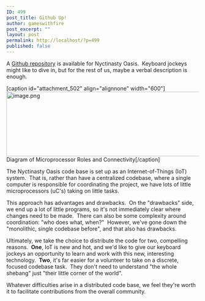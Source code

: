 ```yaml
---
ID: 499
post_title: Github Up!
author: gameswithfire
post_excerpt: ""
layout: post
permalink: http://localhost/?p=499
published: false
---
```

A <a href="https://github.com/the-magister/nyctinasty" target="_blank" rel="noopener">Github repository</a> is available for Nyctinasty Oasis.  Keyboard jockeys might like to dive in, but for the rest of us, maybe a verbal description is enough.

[caption id="attachment_502" align="alignnone" width="600"]<img class="alignnone size-full wp-image-502" src="http://games-with-fire.com/wp-content/uploads/2017/12/image-3309110367-1514664253809.png" alt="image.png" width="600" height="169" /> Diagram of Microprocessor Roles and Connectivity[/caption]

The Nyctinasty Oasis code base is set up as an Internet-of-Things (IoT) system.  That is, rather than have a centralized codebase, where a single computer is responsible for coordinating the project, we have lots of little microprocessors (uC's) taking on little tasks.

This approach has advantages and drawbacks.  On the "drawbacks" side, we end up a lot of little programs, so it's not immediately clear where changes need to be made.  There can also be some complexity around coordination: "who does what, when?"  However, we've gone down the "monolithic, single codebase before", and that also has drawbacks.

Ultimately, we take the choice to distribute the code for two, compelling reasons.  <strong>One</strong>, IoT is new and hot, and we'd like to give our keyboard jockeys an opportunity to learn and work with this new, interesting technology.  <strong>Two</strong>, it's far easier for a volunteer to take on a discrete, focused codebase task.  They don't need to understand "the whole shebang" just "their little corner of the world".

Whatever difficulties arise in a distributed code base, we feel they're worth it to facilitate contributions from the overall community.